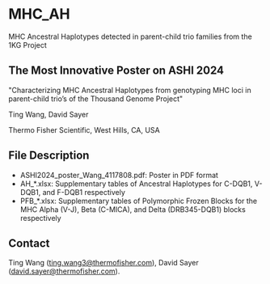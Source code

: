 # MHC_AH
MHC Ancestral Haplotypes detected in parent-child trio families from the 1KG Project

## The Most Innovative Poster on ASHI 2024
"Characterizing MHC Ancestral Haplotypes from genotyping MHC loci in parent-child trio’s of the Thousand Genome Project"

Ting Wang, David Sayer

Thermo Fisher Scientific, West Hills, CA, USA

## File Description
* ASHI2024_poster_Wang_4117808.pdf: Poster in PDF format
* AH_*.xlsx: Supplementary tables of Ancestral Haplotypes for C-DQB1, V-DQB1, and F-DQB1 respectively
* PFB_*.xlsx: Supplementary tables of Polymorphic Frozen Blocks for the MHC Alpha (V-J), Beta (C-MICA), and Delta (DRB345-DQB1) blocks respectively

## Contact
Ting Wang (ting.wang3@thermofisher.com), David Sayer (david.sayer@thermofisher.com).
